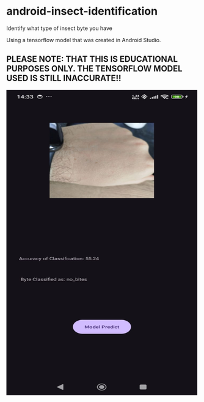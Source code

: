 # android-insect-identification
Identify what type of insect byte you have

Using a tensorflow model that was created in Android Studio.

## PLEASE NOTE: THAT THIS IS EDUCATIONAL PURPOSES ONLY. THE TENSORFLOW MODEL USED IS STILL INACCURATE!!


<img src="InsectIdentification-screenshot.jpg" alt="App Screenshot" width="500" height="800">
